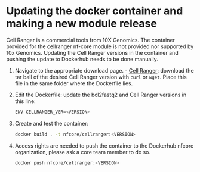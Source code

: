 # Updating the docker container and making a new module release

Cell Ranger is a commercial tools from 10X Genomics. The container provided for the cellranger nf-core module is not provided nor supported by 10x Genomics. Updating the Cell Ranger versions in the container and pushing the update to Dockerhub needs to be done manually.

1. Navigate to the appropriate download page.
        - [Cell Ranger](https://support.10xgenomics.com/single-cell-gene-expression/software/downloads/latest): download the tar ball of the desired Cell Ranger version with `curl` or `wget`. Place this file in the same folder where the Dockerfile lies.

2. Edit the Dockerfile: update the bcl2fastq2 and Cell Ranger versions in this line:

    ```bash
    ENV CELLRANGER_VER=<VERSION>
    ```

3. Create and test the container:

    ```bash
    docker build . -t nfcore/cellranger:<VERSION>
    ```

4. Access rights are needed to push the container to the Dockerhub nfcore organization, please ask a core team member to do so.

    ```bash
    docker push nfcore/cellranger:<VERSION>
    ```
